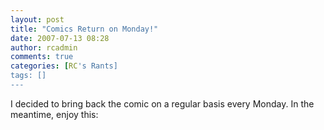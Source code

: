 ```yaml
---
layout: post
title: "Comics Return on Monday!"
date: 2007-07-13 08:28
author: rcadmin
comments: true
categories: [RC's Rants]
tags: []
---
```

I decided to bring back the comic on a regular basis every Monday. In the meantime, enjoy this:

<object width="425" height="350"><param name="movie" value="http://www.youtube.com/v/WsCTDTA0dLA"></param><param name="wmode" value="transparent"></param><embed src="http://www.youtube.com/v/WsCTDTA0dLA" type="application/x-shockwave-flash" wmode="transparent" width="425" height="350"></embed></object>
